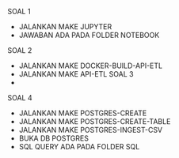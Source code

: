 SOAL 1
- JALANKAN MAKE JUPYTER
- JAWABAN ADA PADA FOLDER NOTEBOOK
  
SOAL 2
- JALANKAN MAKE DOCKER-BUILD-API-ETL
- JALANKAN MAKE API-ETL
SOAL 3
-

SOAL 4
- JALANKAN MAKE POSTGRES-CREATE
- JALANKAN MAKE POSTGRES-CREATE-TABLE
- JALANKAN MAKE POSTGRES-INGEST-CSV
- BUKA DB POSTGRES
- SQL QUERY ADA PADA FOLDER SQL
